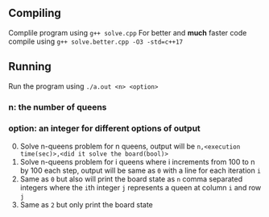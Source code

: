 ## Compiling
Complile program using `g++ solve.cpp`
For better and **much** faster code compile using `g++ solve.better.cpp -O3 -std=c++17`

## Running
Run the program using `./a.out <n> <option>`
### n: the number of queens
### option: an integer for different options of output
0. Solve n-queens problem for n queens, output will be `n,<execution time(sec)>,<did it solve the board(bool)>` 
1. Solve n-queens problem for i queens where i increments from 100 to n by 100 each step, output will be same as `0` with a line for each iteration `i`
2. Same as `0` but also will print the board state as `n` comma separated integers where the `i`th integer `j` represents a queen at column `i` and row `j`
3. Same as `2` but only print the board state